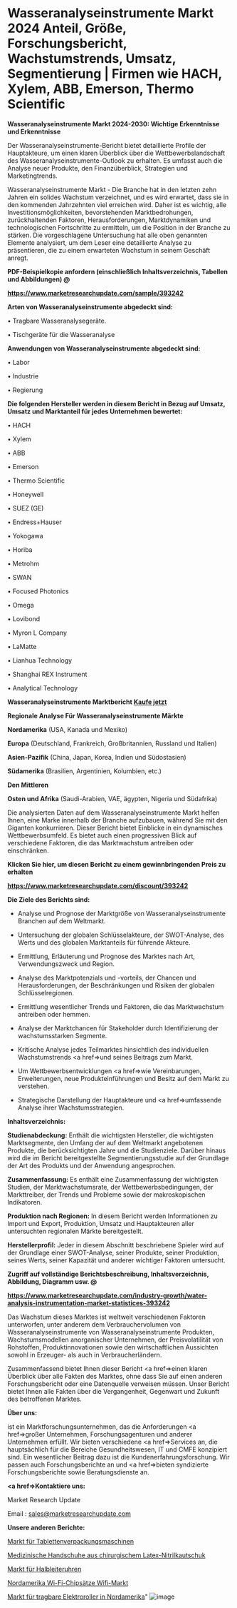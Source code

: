 # Wasseranalyseinstrumente Markt 2024 Anteil, Größe, Forschungsbericht, Wachstumstrends, Umsatz, Segmentierung | Firmen wie HACH, Xylem, ABB, Emerson, Thermo Scientific

<strong>Wasseranalyseinstrumente Markt 2024-2030: Wichtige Erkenntnisse und Erkenntnisse</strong>

Der Wasseranalyseinstrumente-Bericht bietet detaillierte Profile der Hauptakteure, um einen klaren Überblick über die Wettbewerbslandschaft des Wasseranalyseinstrumente-Outlook zu erhalten. Es umfasst auch die Analyse neuer Produkte, den Finanzüberblick, Strategien und Marketingtrends.

Wasseranalyseinstrumente Markt - Die Branche hat in den letzten zehn Jahren ein solides Wachstum verzeichnet, und es wird erwartet, dass sie in den kommenden Jahrzehnten viel erreichen wird. Daher ist es wichtig, alle Investitionsmöglichkeiten, bevorstehenden Marktbedrohungen, zurückhaltenden Faktoren, Herausforderungen, Marktdynamiken und technologischen Fortschritte zu ermitteln, um die Position in der Branche zu stärken. Die vorgeschlagene Untersuchung hat alle oben genannten Elemente analysiert, um dem Leser eine detaillierte Analyse zu präsentieren, die zu einem erwarteten Wachstum in seinem Geschäft anregt.



<strong><b>PDF-Beispielkopie anfordern (einschließlich Inhaltsverzeichnis, Tabellen und Abbildungen) @ </b></strong>

<strong><a href=https://www.marketresearchupdate.com/sample/393242>

<strong>https://www.marketresearchupdate.com/sample/393242</u></a></strong></strong>



<strong>Arten von Wasseranalyseinstrumente abgedeckt sind:</strong>

• Tragbare Wasseranalysegeräte.

• Tischgeräte für die Wasseranalyse



<strong>Anwendungen von Wasseranalyseinstrumente abgedeckt sind:</strong>

• Labor

• Industrie

• Regierung



<strong>Die folgenden Hersteller werden in diesem Bericht in Bezug auf Umsatz, Umsatz und Marktanteil für jedes Unternehmen bewertet:</strong>

• HACH

• Xylem

• ABB

• Emerson

• Thermo Scientific

• Honeywell

• SUEZ (GE)

• Endress+Hauser

• Yokogawa

• Horiba

• Metrohm

• SWAN

• Focused Photonics

• Omega

• Lovibond

• Myron L Company

• LaMatte

• Lianhua Technology

• Shanghai REX Instrument

• Analytical Technology



<strong>Wasseranalyseinstrumente Marktbericht <a href=https://www.marketresearchupdate.com/buynow/393242>Kaufe jetzt</a></strong>



<strong>Regionale Analyse Für Wasseranalyseinstrumente Märkte</strong>



<strong>Nordamerika</strong> (USA, Kanada und Mexiko)



<strong>Europa</strong> (Deutschland, Frankreich, Großbritannien, Russland und Italien)



<strong>Asien-Pazifik</strong> (China, Japan, Korea, Indien und Südostasien)



<strong>Südamerika</strong> (Brasilien, Argentinien, Kolumbien, etc.)



<strong>Den Mittleren</strong> 

<strong>Osten und Afrika</strong> (Saudi-Arabien, VAE, ägypten, Nigeria und Südafrika)

Die analysierten Daten auf dem Wasseranalyseinstrumente Markt helfen Ihnen, eine Marke innerhalb der Branche aufzubauen, während Sie mit den Giganten konkurrieren. Dieser Bericht bietet Einblicke in ein dynamisches Wettbewerbsumfeld. Es bietet auch einen progressiven Blick auf verschiedene Faktoren, die das Marktwachstum antreiben oder einschränken.



<strong>Klicken Sie hier, um diesen Bericht zu einem gewinnbringenden Preis zu erhalten
</strong>

<strong><a href=https://www.marketresearchupdate.com/discount/393242>https://www.marketresearchupdate.com/discount/393242</b></u></strong></a>



<strong>Die Ziele des Berichts sind:</strong>

- Analyse und Prognose der Marktgröße von Wasseranalyseinstrumente Branchen auf dem Weltmarkt.

- Untersuchung der globalen Schlüsselakteure, der SWOT-Analyse, des Werts und des globalen Marktanteils für führende Akteure.

- Ermittlung, Erläuterung und Prognose des Marktes nach Art, Verwendungszweck und Region.

- Analyse des Marktpotenzials und -vorteils, der Chancen und Herausforderungen, der Beschränkungen und Risiken der globalen Schlüsselregionen.

- Ermittlung wesentlicher Trends und Faktoren, die das Marktwachstum antreiben oder hemmen.

- Analyse der Marktchancen für Stakeholder durch Identifizierung der wachstumsstarken Segmente.

- Kritische Analyse jedes Teilmarktes hinsichtlich des individuellen Wachstumstrends <a href=>und</a> seines Beitrags zum Markt.

- Um Wettbewerbsentwicklungen <a href=>wie</a> Vereinbarungen, Erweiterungen, neue Produkteinführungen und Besitz auf dem Markt zu verstehen.

- Strategische Darstellung der Hauptakteure und <a href=>umfas</a>sende Analyse ihrer Wachstumsstrategien.



<strong>Inhaltsverzeichnis:</strong>



<strong>Studienabdeckung:</strong> Enthält die wichtigsten Hersteller, die wichtigsten Marktsegmente, den Umfang der auf dem Weltmarkt angebotenen Produkte, die berücksichtigten Jahre und die Studienziele. Darüber hinaus wird die im Bericht bereitgestellte Segmentierungsstudie auf der Grundlage der Art des Produkts und der Anwendung angesprochen.



<strong>Zusammenfassung:</strong> Es enthält eine Zusammenfassung der wichtigsten Studien, der Marktwachstumsrate, der Wettbewerbsbedingungen, der Markttreiber, der Trends und Probleme sowie der makroskopischen Indikatoren.



<strong>Produktion nach Regionen:</strong> In diesem Bericht werden Informationen zu Import und Export, Produktion, Umsatz und Hauptakteuren aller untersuchten regionalen Märkte bereitgestellt.



<strong>Herstellerprofil:</strong> Jeder in diesem Abschnitt beschriebene Spieler wird auf der Grundlage einer SWOT-Analyse, seiner Produkte, seiner Produktion, seines Werts, seiner Kapazität und anderer wichtiger Faktoren untersucht.



<strong><b>Zugriff auf vollständige Berichtsbeschreibung, Inhaltsverzeichnis, Abbildung, Diagramm usw. @ </b></strong>

<strong><a href=https://www.marketresearchupdate.com/industry-growth/water-analysis-instrumentation-market-statistices-393242>https://www.marketresearchupdate.com/industry-growth/water-analysis-instrumentation-market-statistices-393242</a></strong>

Das Wachstum dieses Marktes ist weltweit verschiedenen Faktoren unterworfen, unter anderem dem Verbrauchervolumen von Wasseranalyseinstrumente von Wasseranalyseinstrumente Produkten, Wachstumsmodellen anorganischer Unternehmen, der Preisvolatilität von Rohstoffen, Produktinnovationen sowie den wirtschaftlichen Aussichten sowohl in Erzeuger- als auch in Verbraucherländern.

Zusammenfassend bietet Ihnen dieser Bericht <a href=>einen</a> klaren Überblick über alle Fakten des Marktes, ohne dass Sie auf einen anderen Forschungsbericht oder eine Datenquelle verweisen müssen. Unser Bericht bietet Ihnen alle Fakten über die Vergangenheit, Gegenwart und Zukunft des betroffenen Marktes.



<strong>Über uns:</strong>

 ist ein Marktforschungsunternehmen, das die Anforderungen <a href=>großer</a> Unternehmen, Forschungsagenturen und anderer Unternehmen erfüllt. Wir bieten verschiedene <a href=>Services</a> an, die hauptsächlich für die Bereiche Gesundheitswesen, IT und CMFE konzipiert sind. Ein wesentlicher Beitrag dazu ist die Kundenerfahrungsforschung. Wir passen auch Forschungsberichte an und <a href=>bieten</a> syndizierte Forschungsberichte sowie Beratungsdienste an.



<strong><a href=>Kontaktiere uns:</a></strong>

Market Research Update

Email : sales@marketresearchupdate.com



<strong>Unsere anderen Berichte:</strong>

<a href=https://www.linkedin.com/pulse/tablet-packing-machines-market-analyzing-latest>Markt für Tablettenverpackungsmaschinen</a>

<a href=https://www.linkedin.com/pulse/surgical-latex-nitrile-rubber-medical-gloves>Medizinische Handschuhe aus chirurgischem Latex-Nitrilkautschuk</a>

<a href=https://www.linkedin.com/pulse/semiconductor-clock-market-outlooks-2023-size>Markt für Halbleiteruhren</a>

<a href=https://www.linkedin.com/pulse/north-america-wi-fi-chipsets-wifi-market-report>Nordamerika Wi-Fi-Chipsätze Wifi-Markt</a>

<a href=https://www.linkedin.com/pulse/north-america-portable-electric-scooter-market-challenges>Markt für tragbare Elektroroller in Nordamerika</a>"
![image](https://github.com/Gayatrikarjule/Market-Analysis-360/assets/97346546/de98fee5-edb6-4207-aeb2-5724fe19c145)
